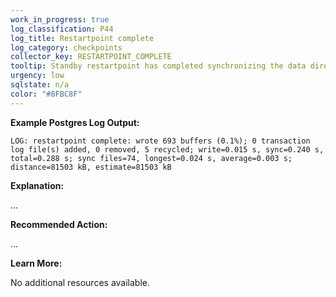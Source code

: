 ```yaml
---
work_in_progress: true
log_classification: P44
log_title: Restartpoint complete
log_category: checkpoints
collector_key: RESTARTPOINT_COMPLETE
tooltip: Standby restartpoint has completed synchronizing the data directory
urgency: low
sqlstate: n/a
color: "#8FBC8F"
---
```


**Example Postgres Log Output:**

```
LOG: restartpoint complete: wrote 693 buffers (0.1%); 0 transaction log file(s) added, 0 removed, 5 recycled; write=0.015 s, sync=0.240 s, total=0.288 s; sync files=74, longest=0.024 s, average=0.003 s; distance=81503 kB, estimate=81503 kB
```

**Explanation:**

...

**Recommended Action:**

...

**Learn More:**

No additional resources available.
